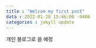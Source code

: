 ```yaml
---
title : "Welcom my first post"
data : 2022-01-28 15:46:00 -0400
categories : jekyll update
---
```


개인 블로그로 쓸 예정
